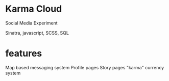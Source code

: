 Karma Cloud
=============
Social Media Experiment

Sinatra, javascript, SCSS, SQL

features
========
  Map based messaging system
  Profile pages
  Story pages
  "karma" currency system
